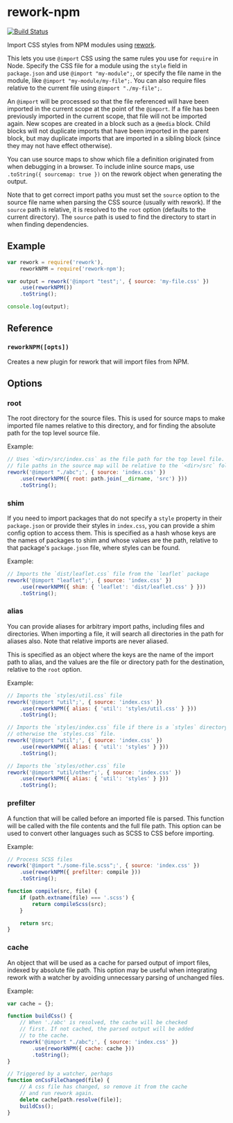 # rework-npm

[![Build Status](https://travis-ci.org/reworkcss/rework-npm.svg?branch=master)](https://travis-ci.org/reworkcss/rework-npm)

Import CSS styles from NPM modules using
[rework](https://github.com/reworkcss/rework).

This lets you use `@import` CSS using the same rules you use for `require` in
Node. Specify the CSS file for a module using the `style` field in
`package.json` and use `@import "my-module";`, or specify the file name in the
module, like `@import "my-module/my-file";`. You can also require files relative
to the current file using `@import "./my-file";`.

An `@import` will be processed so that the file referenced will have been
imported in the current scope at the point of the `@import`. If a file has been
previously imported in the current scope, that file will not be imported again.
New scopes are created in a block such as a `@media` block. Child blocks will
not duplicate imports that have been imported in the parent block, but may
duplicate imports that are imported in a sibling block (since they may not have
effect otherwise).

You can use source maps to show which file a definition originated from when
debugging in a browser. To include inline source maps, use
`.toString({ sourcemap: true })` on the rework object when generating the
output.

Note that to get correct import paths you must set the `source` option to the
source file name when parsing the CSS source (usually with rework). If the
`source` path is relative, it is resolved to the `root` option (defaults to the
current directory). The `source` path is used to find the directory to start in
when finding dependencies.

## Example

```js
var rework = require('rework'),
    reworkNPM = require('rework-npm');

var output = rework('@import "test";', { source: 'my-file.css' })
    .use(reworkNPM())
    .toString();

console.log(output);
```

## Reference

### `reworkNPM([opts])`

Creates a new plugin for rework that will import files from NPM.

## Options

### root
The root directory for the source files. This is used for source maps to make
imported file names relative to this directory, and for finding the absolute
path for the top level source file.

Example:

```js
// Uses `<dir>/src/index.css` as the file path for the top level file. Also all
// file paths in the source map will be relative to the `<dir>/src` folder.
rework('@import "./abc";', { source: 'index.css' })
    .use(reworkNPM({ root: path.join(__dirname, 'src') }))
    .toString();
```

### shim
If you need to import packages that do not specify a `style` property in their
`package.json` or provide their styles in `index.css`, you can provide a shim
config option to access them. This is specified as a hash whose keys are the
names of packages to shim and whose values are the path, relative to that
package's `package.json` file, where styles can be found.

Example:

```js
// Imports the `dist/leaflet.css` file from the `leaflet` package
rework('@import "leaflet";', { source: 'index.css' })
    .use(reworkNPM({ shim: { 'leaflet': 'dist/leaflet.css' } }))
    .toString();
```

### alias

You can provide aliases for arbitrary import paths, including files and
directories. When importing a file, it will search all directories in the path
for aliases also. Note that relative imports are never aliased.

This is specified as an object where the keys are the name of the import path to
alias, and the values are the file or directory path for the destination,
relative to the `root` option.

Example:

```js
// Imports the `styles/util.css` file
rework('@import "util";', { source: 'index.css' })
    .use(reworkNPM({ alias: { 'util': 'styles/util.css' } }))
    .toString();
```

```js
// Imports the `styles/index.css` file if there is a `styles` directory,
// otherwise the `styles.css` file.
rework('@import "util";', { source: 'index.css' })
    .use(reworkNPM({ alias: { 'util': 'styles' } }))
    .toString();
```

```js
// Imports the `styles/other.css` file
rework('@import "util/other";', { source: 'index.css' })
    .use(reworkNPM({ alias: { 'util': 'styles' } }))
    .toString();
```

### prefilter
A function that will be called before an imported file is parsed. This function
will be called with the file contents and the full file path. This option can be
used to convert other languages such as SCSS to CSS before importing.

Example:

```js
// Process SCSS files
rework('@import "./some-file.scss";', { source: 'index.css' })
    .use(reworkNPM({ prefilter: compile }))
    .toString();

function compile(src, file) {
    if (path.extname(file) === '.scss') {
        return compileScss(src);
    }

    return src;
}
```

### cache
An object that will be used as a cache for parsed output of import files, indexed by absolute file path.
This option may be useful when integrating rework with a watcher by avoiding unnecessary parsing of unchanged files.

Example:

```js
var cache = {};

function buildCss() {
    // When './abc' is resolved, the cache will be checked
    // first. If not cached, the parsed output will be added
    // to the cache.
    rework('@import "./abc";', { source: 'index.css' })
        .use(reworkNPM({ cache: cache }))
        .toString();
}

// Triggered by a watcher, perhaps
function onCssFileChanged(file) {
    // A css file has changed, so remove it from the cache
    // and run rework again.
    delete cache[path.resolve(file)];
    buildCss();
}
```
